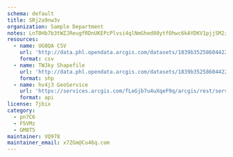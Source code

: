 ```yaml
---
schema: default
title: SRj2a9nw3v 
organization: Sample Department 
notes: LnT0Hb7b3tWZJReugfRDnUKEPcPlvsi4qlNmGhed80ytfOhwc6kAYDKV1pjjSM2z2G58zFg9yI XqkL5dr3sWvx1NYo6QACEwJIS 
resources:
  - name: UG8QA CSV
    url: 'http://data.phl.opendata.arcgis.com/datasets/1839b35258604422b0b520cbb668df0d_0.csv'
    format: csv
  - name: TWJky Shapefile
    url: 'http://data.phl.opendata.arcgis.com/datasets/1839b35258604422b0b520cbb668df0d_0.zip'
    format: shp
  - name: hv4j3 GeoService
    url: 'https://services.arcgis.com/fLeGjb7u4uXqeF9q/arcgis/rest/services/Air_Monitoring_Stations/FeatureServer/0/query'
    format: api
license: 7jbix 
category:
  - pn7C6 
  - F5VMz 
  - GM8T5 
maintainer: VQ978  
maintainer_email: x7ZGm@Cu46q.com
---
```

